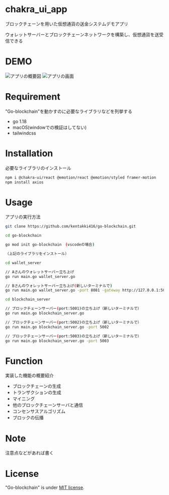 # chakra_ui_app
 
ブロックチェーンを用いた仮想通貨の送金システムデモアプリ

ウォレットサーバーとブロックチェーンネットワークを構築し、仮想通貨を送受信できる
# DEMO
 
![アプリの概要図](images/demo.png)
![アプリの画面](images/screen.png)
  
# Requirement
 
"Go-blockchain"を動かすのに必要なライブラリなどを列挙する
 
* go 1.18
* macOS(windowでの検証はしてない)
* tailwindcss
 
# Installation
 
必要なライブラリのインストール
 
```bash
npm i @chakra-ui/react @emotion/react @emotion/styled framer-motion
npm install axios
```
 
# Usage
 
アプリの実行方法
 
```bash
git clone https://github.com/kentakki416/go-blockchain.git

cd go-blockchain

go mod init go-blockchain　(vscodeの場合)

（上記のライブラリをインストール）

cd wallet_server

// Aさんのウォレットサーバー立ち上げ
go run main.go wallet_server.go

// Bさんのウォレットサーバー立ち上げ(新しいターミナルで)
go run main.go wallet_server.go -port 8081 -gateway http://127.0.0.1:5001

cd blockchain_server

// ブロックチェーンサーバー(port:5001)の立ち上げ（新しいターミナルで）
go run main.go blockchain_server.go

// ブロックチェーンサーバー(port:5002)の立ち上げ（新しいターミナルで）
go run main.go blockchain_server.go -port 5002

// ブロックチェーンサーバー(port:5003)の立ち上げ（新しいターミナルで）
go run main.go blockchain_server.go -port 5003

```

# Function
実装した機能の概要紹介
* ブロックチェーンの生成
* トランザクションの生成
* マイニング
* 他のブロックチェーンサーバと通信
* コンセンサスアルゴリズム
* ブロックの伝播

# Note
 
注意点などがあれば書く
 
 
# License 
"Go-blockchain" is under [MIT license](https://en.wikipedia.org/wiki/MIT_License).
 
